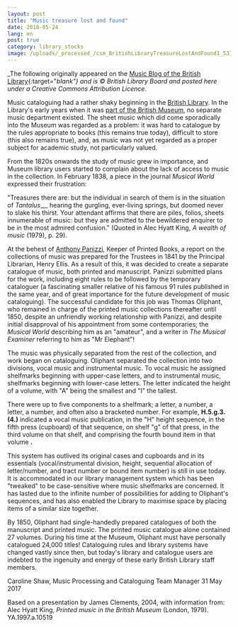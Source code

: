 ```yaml
---
layout: post
title: "Music treasure lost and found"
date: 2018-05-24
lang: en
post: true
category: library_stocks
image: /uploads/_processed_/csm_BritishLibraryTreasureLostAndFound1_53787dfd26.jpg
---
```



_The following originally appeared on the [Music Blog of the British Library](http://blogs.bl.uk/music/2017/05/music-treasure-lost-and-found.html){:target="_blank"} and is © British Library Board and posted here under a Creative Commons Attribution Licence._

Music cataloguing had a rather shaky beginning in the [British Library](http://www.bl.uk). In the Library's early years when it was [part of the British Museum](http://www.bl.uk/aboutus/quickinfo/facts/history/), no separate music department existed. The sheet music which did come sporadically into the Museum was regarded as a problem: it was hard to catalogue by the rules appropriate to books (this remains true today), difficult to store (this also remains true), and, as music was not yet regarded as a proper subject for academic study, not particularly valued.

From the 1820s onwards the study of music grew in importance, and Museum library users started to complain about the lack of access to music in the collection. In February 1838, a piece in the journal _Musical World_ expressed their frustration:

"Treasures there are: but the individual in search of them is in the situation of _Tantalus__,_ hearing the gurgling, ever-living springs, but doomed never to slake his thirst. Your attendant affirms that there are piles, folios, sheets innumerable of music: but they are admitted to the bewildered enquirer to be in the most admired confusion." (Quoted in Alec Hyatt King, _A wealth of music_ (1979), p. 29).

At the behest of [Anthony Panizzi](http://blogs.bl.uk/untoldlives/2015/09/from-revolutionary-to-librarian-sir-anthony-panizzi.html), Keeper of Printed Books, a report on the collections of music was prepared for the Trustees in 1841 by the Principal Librarian, Henry Ellis. As a result of this, it was decided to create a separate catalogue of music, both printed and manuscript. Panizzi submitted plans for the work, including eight rules to be followed by the temporary cataloguer (a fascinating smaller relative of his famous 91 rules published in the same year, and of great importance for the future development of music cataloguing). The successful candidate for this job was Thomas Oliphant, who remained in charge of the printed music collections thereafter until 1850, despite an unfriendly working relationship with Panizzi, and despite initial disapproval of his appointment from some contemporaries; the _Musical World_ describing him as an "amateur", and a writer in _The Musical Examiner_ referring to him as "Mr Elephant"!

The music was physically separated from the rest of the collection, and work began on cataloguing. Oliphant separated the collection into two divisions, vocal music and instrumental music. To vocal music he assigned shelfmarks beginning with upper-case letters, and to instrumental music, shelfmarks beginning with lower-case letters. The letter indicated the height of a volume, with "A" being the smallest and "I" the tallest.

There were up to five components to a shelfmark; a letter, a number, a letter, a number, and often also a bracketed number. For example, **H.5.g.3.(4.)** indicated a vocal music publication, in the "H" height sequence, in the fifth press (cupboard) of that sequence, on shelf "g" of that press, in the third volume on that shelf, and comprising the fourth bound item in that volume **.**

This system has outlived its original cases and cupboards and in its essentials (vocal/instrumental division, height, sequential allocation of letter/number, and tract number or bound item number) is still in use today. It is accommodated in our library management system which has been "tweaked" to be case-sensitive where music shelfmarks are concerned. It has lasted due to the infinite number of possibilities for adding to Oliphant's sequences, and has also enabled the Library to maximise space by placing items of a similar size together.

By 1850, Oliphant had single-handedly prepared catalogues of both the manuscript and printed music. The printed music catalogue alone contained 27 volumes. During his time at the Museum, Oliphant must have personally catalogued 24,000 titles! Cataloguing rules and library systems have changed vastly since then, but today's library and catalogue users are indebted to the ingenuity and energy of these early British Library staff members.

Caroline Shaw, Music Processing and Cataloguing Team Manager
31 May 2017

Based on a presentation by James Clements, 2004, with information from: Alec Hyatt King, _Printed music in the British Museum_ (London, 1979). YA.1997.a.10519







<script type="text/javascript">var switchTo5x=true;</script><script type="text/javascript" src="http://w.sharethis.com/button/buttons.js"></script><script type="text/javascript">stLight.options({publisher: "9b601438-1ce1-49d8-bfd7-9cff5df54c17", doNotHash: false, doNotCopy: false, hashAddressBar: false});</script>